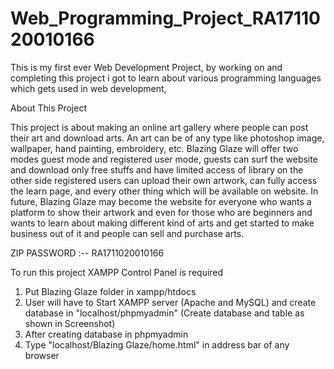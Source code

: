 # Web_Programming_Project_RA1711020010166
This is my first ever Web Development Project, 
by working on and completing this project i got 
to learn about various programming languages 
which gets used in web development,

About This Project

This project is about making an online art gallery where people
can post their art and download arts. An art can be of any type
like photoshop image, wallpaper, hand painting, embroidery,
etc.
Blazing Glaze will offer two modes guest mode and registered
user mode, guests can surf the website and download only free
stuffs and have limited access of library on the other side
registered users can upload their own artwork, can fully access
the learn page, and every other thing which will be available on
website.
In future, Blazing Glaze may become the website for everyone
who wants a platform to show their artwork and even for those
who are beginners and wants to learn about making different
kind of arts and get started to make business out of it and
people can sell and purchase arts.

ZIP PASSWORD :-- RA1711020010166

To run this project XAMPP Control Panel is required
1. Put Blazing Glaze folder in xampp/htdocs
2. User will have to Start XAMPP server (Apache and MySQL) and create database in "localhost/phpmyadmin"
   (Create database and table as shown in Screenshot)
3. After creating database in phpmyadmin
4. Type "localhost/Blazing Glaze/home.html" in address bar of any browser
